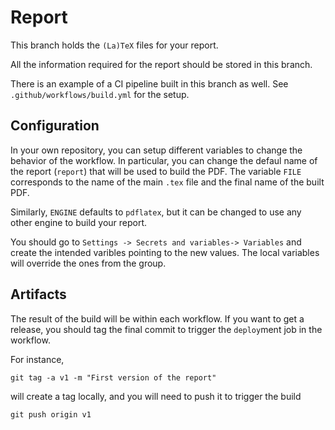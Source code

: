 # Report

This branch holds the `(La)TeX` files for your report.

All the information required for the report should be stored in this branch.  

There is an example of a CI pipeline built in this branch as well.  See `.github/workflows/build.yml` for the setup.

## Configuration

In your own repository, you can setup different variables to change the behavior of the workflow.  In particular, you can change the defaul name of the report (`report`) that will be used to build the PDF.  The variable `FILE` corresponds to the name of the main `.tex` file and the final name of the built PDF.

Similarly, `ENGINE` defaults to `pdflatex`, but it can be changed to use any other engine to build your report.

You should go to `Settings -> Secrets and variables-> Variables` and create the intended varibles pointing to the new values.  The local variables will override the ones from the group.

## Artifacts

The result of the build will be within each workflow.  If you want to get a release, you should tag the final commit to trigger the `deploy`ment job in the workflow.

For instance,

    git tag -a v1 -m "First version of the report"

will create a tag locally, and you will need to push it to trigger the build

    git push origin v1
